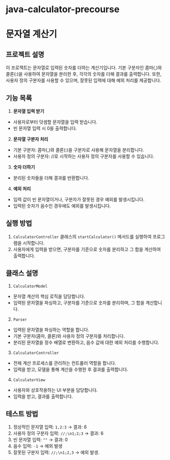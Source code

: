 # java-calculator-precourse
# 문자열 계산기
## 프로젝트 설명

이 프로젝트는 문자열로 입력된 숫자를 더하는 계산기입니다. 기본 구분자인 콤마(,)와 콜론(:)을 사용하여 문자열을 분리한 후,
각각의 숫자를 더해 결과를 출력합니다. 또한, 사용자 정의 구분자를 사용할 수 있으며, 잘못된 입력에 대해 예외 처리를 제공합니다.

## 기능 목록
1. **문자열 입력 받기**
- 사용자로부터 덧셈할 문자열을 입력 받습니다.
- 빈 문자열 입력 시 0을 출력합니다.

2. **문자열 구분자 처리**
- 기본 구분자: 콤마(,)와 콜론(:)을 구분자로 사용해 문자열을 분리합니다.
- 사용자 정의 구분자: //로 시작하는 사용자 정의 구분자를 사용할 수 있습니다.

3. **숫자 더하기**
- 분리된 숫자들을 더해 결과를 반환합니다.

4. **예외 처리**
- 입력 값이 빈 문자열이거나, 구분자가 잘못된 경우 예외를 발생시킵니다.
- 입력된 숫자가 음수인 경우에도 예외를 발생시킵니다.

## 실행 방법
1. `CalculatorController` 클래스의 `startCalculator()` 메서드를 실행하여 프로그램을 시작합니다.
2. 사용자에게 입력을 받으면, 구분자를 기준으로 숫자를 분리하고 그 합을 계산하여 출력합니다.

## 클래스 설명
1. `CalculatorModel`
- 문자열 계산의 핵심 로직을 담당합니다.
- 입력된 문자열을 파싱하고, 구분자를 기준으로 숫자를 분리하며, 그 합을 계산합니다.

2. `Parser`
- 입력된 문자열을 파싱하는 역할을 합니다.
- 기본 구분자(콤마, 콜론)와 사용자 정의 구분자를 처리합니다.
- 분리된 문자열을 정수 배열로 변환하고, 음수 값에 대한 예외 처리를 수행합니다.

3. `CalculatorController`
- 전체 계산 프로세스를 관리하는 컨트롤러 역할을 합니다.
- 입력을 받고, 모델을 통해 계산을 수행한 후 결과를 출력합니다.

4. `CalculatorView`
- 사용자와 상호작용하는 UI 부분을 담당합니다.
- 입력을 받고, 결과를 출력합니다.

## 테스트 방법
1. 정상적인 문자열 입력: ```1,2:3``` → 결과: 6
2. 사용자 정의 구분자 입력: ```//;\n1;2;3``` → 결과: 6
3. 빈 문자열 입력: ```""``` → 결과: 0
4. 음수 입력: ```-1``` → 예외 발생
5. 잘못된 구분자 입력: ```//;\n1;2,3``` → 예외 발생.

